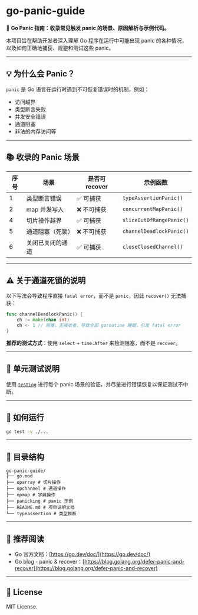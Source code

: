 # go-panic-guide

🧠 **Go Panic 指南：收录常见触发 panic 的场景、原因解析与示例代码。**

本项目旨在帮助开发者深入理解 Go 程序在运行中可能出现 panic 的各种情况，以及如何正确地捕获、规避和测试这些 panic。

---

## 💡 为什么会 Panic？

`panic` 是 Go 语言在运行时遇到不可恢复错误时的机制，例如：
- 访问越界
- 类型断言失败
- 并发安全错误
- 通道阻塞
- 非法的内存访问等

---

## 📚 收录的 Panic 场景

| 序号 | 场景               | 是否可 recover | 示例函数                  |
|------|--------------------|----------------|---------------------------|
| 1    | 类型断言错误       | ✅ 可捕获      | `typeAssertionPanic()`       |
| 2    | map 并发写入       | ❌ 不可捕获    | `concurrentMapPanic()`    |
| 4    | 切片操作越界       | ✅ 可捕获      | `sliceOutOfRangePanic()`  |
| 5    | 通道阻塞（死锁）   | ❌ 不可捕获    | `channelDeadlockPanic()`  |
| 6    | 关闭已关闭的通道   | ✅ 可捕获      | `closeClosedChannel()`    |

---

## ⚠️ 关于通道死锁的说明

以下写法会导致程序直接 `fatal error`，而不是 `panic`，因此 `recover()` 无法捕获：

```go
func channelDeadlockPanic() {
    ch := make(chan int)
    ch <- 1 // 阻塞，无接收者，导致全部 goroutine 睡眠，引发 fatal error
}
```

**推荐的测试方式**：使用 `select` + `time.After` 来检测阻塞，而不是 `recover`。

---

## 🧪 单元测试说明

使用 [`testing`](https://pkg.go.dev/testing) 进行每个 panic 场景的验证，并尽量进行错误恢复以保证测试不中断。

---

## 🚀 如何运行

```bash
go test -v ./...
```

---

## 📂 目录结构

```
go-panic-guide/
├── go.mod
├── oparray # 切片操作
├── opchannel # 通道操作
├── opmap # 字典操作
├── panicking # panic 示例
├── README.md # 项目说明文档
└── typeassertion # 类型推断
```

---

## 📌 推荐阅读

- Go 官方文档：[https://go.dev/doc/](https://go.dev/doc/)
- Go blog - panic & recover：[https://blog.golang.org/defer-panic-and-recover](https://blog.golang.org/defer-panic-and-recover)

---

## 📜 License

MIT License.
